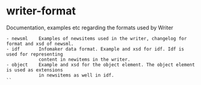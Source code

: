 # writer-format
Documentation, examples etc regarding the formats used by Writer

```
- newsml	Examples of newsitems used in the writer, changelog for format and xsd of newsml.
- idf 		Infomaker data format. Example and xsd for idf. Idf is used for representing 
			content in newitems in the writer.
- object 	Example and xsd for the object element. The object element is used as extensions 
			in newsitems as well in idf.
``
